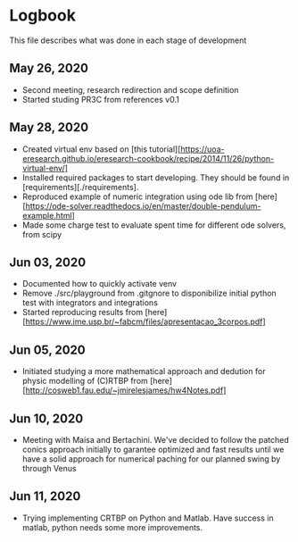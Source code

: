 # Logbook

This file describes what was done in each stage of development

## May 26, 2020

- Second meeting, research redirection and scope definition
- Started studing PR3C from references v0.1

## May 28, 2020

- Created virtual env based on [this tutorial][https://uoa-eresearch.github.io/eresearch-cookbook/recipe/2014/11/26/python-virtual-env/]
- Installed required packages to start developing. They should be found in [requirements][./requirements].
- Reproduced example of numeric integration using ode lib from [here][https://ode-solver.readthedocs.io/en/master/double-pendulum-example.html]
- Made some charge test to evaluate spent time for different ode solvers, from scipy

## Jun 03, 2020

- Documented how to quickly activate venv
- Remove ./src/playground from .gitgnore to disponibilize initial python test with integrators and integrations
- Started reproducing results from [here][https://www.ime.usp.br/~fabcm/files/apresentacao_3corpos.pdf]

## Jun 05, 2020

- Initiated studying a more mathematical approach and dedution for physic modelling of (C)RTBP from [here][http://cosweb1.fau.edu/~jmirelesjames/hw4Notes.pdf]

## Jun 10, 2020

- Meeting with Maísa and Bertachini. We've decided to follow the patched conics approach initially to garantee optimized and fast results until we have a solid approach for numerical paching for our planned swing by through Venus

## Jun 11, 2020

- Trying implementing CRTBP on Python and Matlab. Have success in matlab, python needs some more improvements.
